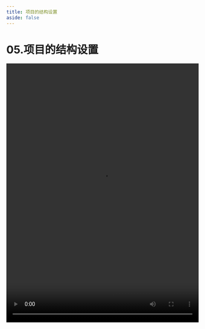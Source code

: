```yaml
---
title: 项目的结构设置
aside: false
---
```


# 05.项目的结构设置

<video autoplay src="http://qn.chinavanes.com/sass/sass-05-项目的结构设置.mp4" controls controlsList="nodownload" width="100%" height="680"/>
